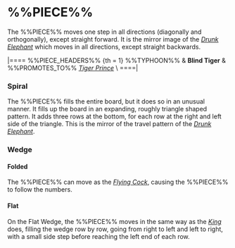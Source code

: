 # %%PIECE%%

The %%PIECE%% moves one step in all directions (diagonally and
orthogonally), except straight forward. It is the mirror image of
the [*Drunk Elephant*](drunk_elephant.html) which moves in all
directions, except straight backwards.

|====
%%PIECE_HEADERS%%
{th = 1} %%TYPHOON%%
       & **Blind Tiger**
       & %%PROMOTES_TO%% [*Tiger Prince*](king.html?piece=tiger_prince) \\
====|

### Spiral

The %%PIECE%% fills the entire board, but it does so in an
unusual manner. It fills up the board in an expanding, roughly triangle
shaped pattern.
It adds three rows at the bottom, for each row at the right and left
side of the triangle. This is the mirror of the travel pattern
of the [*Drunk Elephant*](drunk_elephant.html).

### Wedge

#### Folded

The %%PIECE%% can move as the [*Flying Cock*](flying_cock.html),
causing the %%PIECE%% to follow the numbers.

#### Flat

On the Flat Wedge, the %%PIECE%% moves in the same way as
the [*King*](king.html) does, filling the wedge row by row, going from
right to left and left to right, with a small side step before
reaching the left end of each row.

